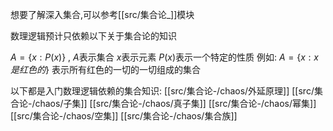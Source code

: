 
想要了解深入集合,可以参考[[src/集合论_]]模块

数理逻辑预计只依赖以下关于集合论的知识

$A=\{x:P(x)\}$ , 
	$A$表示集合
	$x$表示元素
	$P(x)$表示一个特定的性质
例如: $A=\{x:x是红色的\}$ 表示所有红色的一切的一切组成的集合

以下都是入门数理逻辑依赖的集合知识:
[[src/集合论-/chaos/外延原理]]
[[src/集合论-/chaos/子集]]
[[src/集合论-/chaos/真子集]]
[[src/集合论-/chaos/幂集]]
[[src/集合论-/chaos/空集]]
[[src/集合论-/chaos/集合族]]

